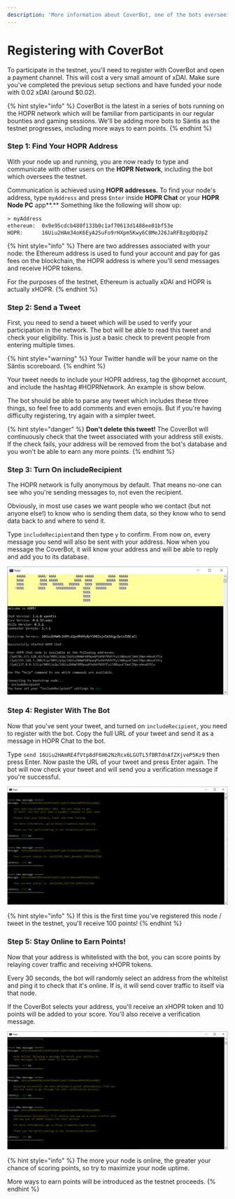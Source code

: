 ```yaml
---
description: 'More information about CoverBot, one of the bots overseeing the Säntis testnet'
---
```


# Registering with CoverBot

To participate in the testnet, you'll need to register with CoverBot and open a payment channel. This will cost a very small amount of xDAI. Make sure you've completed the previous setup sections and have funded your node with 0.02 xDAI \(around $0.02\).

{% hint style="info" %}
CoverBot is the latest in a series of bots running on the HOPR network which will be familiar from participants in our regular bounties and gaming sessions. We'll be adding more bots to Säntis as the testnet progresses, including more ways to earn points.
{% endhint %}

### Step 1: Find Your HOPR Address

With your node up and running, you are now ready to type and communicate with other users on the **HOPR Network**, including the bot which oversees the testnet.   
  
Communication is achieved using **HOPR addresses.** To find your node's address, type `myAddress` and press `Enter` inside **HOPR Chat** or your **HOPR Node PC** app**.** Something like the following will show up:

```text
> myAddress
ethereum:  0x9e95cdcb480f133b0c1af70613d1488ee01bf53e
HOPR:      16Uiu2HAm34oK6EyA2SuFo9rHXpm5Kwy6C8MeJ26JaRFBzgdQqVpZ
```

{% hint style="info" %}
There are two addresses associated with your node: the Ethereum address is used to fund your account and pay for gas fees on the blockchain, the HOPR address is where you'll send messages and receive HOPR tokens.  
  
For the purposes of the testnet, Ethereum is actually xDAI and HOPR is actually xHOPR.
{% endhint %}

### Step 2: Send a Tweet

First, you need to send a tweet which will be used to verify your participation in the network. The bot will be able to read this tweet and check your eligibility. This is just a basic check to prevent people from entering multiple times.

{% hint style="warning" %}
Your Twitter handle will be your name on the Säntis scoreboard. 
{% endhint %}

Your tweet needs to include your HOPR address, tag the @hoprnet account, and include the hashtag \#HOPRNetwork. An example is show below.   
  
The bot should be able to parse any tweet which includes these three things, so feel free to add comments and even emojis. But if you're having difficulty registering, try again with a simpler tweet.

{% hint style="danger" %}
**Don't delete this tweet!** The CoverBot will continuously check that the tweet associated with your address still exists. If the check fails, your address will be removed from the bot's database and you won't be able to earn any more points.
{% endhint %}

### Step 3: Turn On includeRecipient

The HOPR network is fully anonymous by default. That means no-one can see who you're sending messages to, not even the recipient.  
  
Obviously, in most use cases we want people who we contact \(but not anyone else!\) to know who is sending them data, so they know who to send data back to and where to send it.

Type `includeRecipient`and then type `y` to confirm. From now on, every message you send will also be sent with your address. Now when you message the CoverBot, it will know your address and will be able to reply and add you to its database.

![](../../.gitbook/assets/include-recipient.png)

### Step 4: Register With The Bot

Now that you've sent your tweet, and turned on `includeRecipient`, you need to register with the bot. Copy the full URL of your tweet and send it as a message in HOPR Chat to the bot.  
  
Type `send 16Uiu2HAmRE4fVtp8dF6H62NzRcx6LGUTL5fBRTdnAfZXjveP5Kz9` then press Enter. Now paste the URL of your tweet and press Enter again. The bot will now check your tweet and will send you a verification message if you're successful.

![](../../.gitbook/assets/verification-1.png)

{% hint style="info" %}
If this is the first time you've registered this node / tweet in the testnet, you'll receive 100 points!
{% endhint %}

### Step 5: Stay Online to Earn Points!

Now that your address is whitelisted with the bot, you can score points by relaying cover traffic and receiving xHOPR tokens.  
  
Every 30 seconds, the bot will randomly select an address from the whitelist and ping it to check that it's online. If is, it will send cover traffic to itself via that node.

If the CoverBot selects your address, you'll receive an xHOPR token and 10 points will be added to your score. You'll also receive a verification message.

![](../../.gitbook/assets/verification-2.png)

{% hint style="info" %}
The more your node is online, the greater your chance of scoring points, so try to maximize your node uptime.  
  
More ways to earn points will be introduced as the testnet proceeds.
{% endhint %}





  


